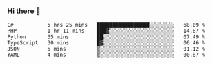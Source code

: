 ### Hi there 👋

<!--START_SECTION:waka-->

```text
C#           5 hrs 25 mins   █████████████████░░░░░░░░   68.09 %
PHP          1 hr 11 mins    ███▓░░░░░░░░░░░░░░░░░░░░░   14.87 %
Python       35 mins         ██░░░░░░░░░░░░░░░░░░░░░░░   07.49 %
TypeScript   30 mins         █▓░░░░░░░░░░░░░░░░░░░░░░░   06.46 %
JSON         5 mins          ▒░░░░░░░░░░░░░░░░░░░░░░░░   01.12 %
YAML         4 mins          ▒░░░░░░░░░░░░░░░░░░░░░░░░   00.87 %
```

<!--END_SECTION:waka-->

<!--
**Jonas-VanHaeken/Jonas-VanHaeken** is a ✨ _special_ ✨ repository because its `README.md` (this file) appears on your GitHub profile.

Here are some ideas to get you started:

- 🔭 I’m currently working on ...
- 🌱 I’m currently learning ...
- 👯 I’m looking to collaborate on ...
- 🤔 I’m looking for help with ...
- 💬 Ask me about ...
- 📫 How to reach me: ...
- 😄 Pronouns: ...
- ⚡ Fun fact: ...
-->
